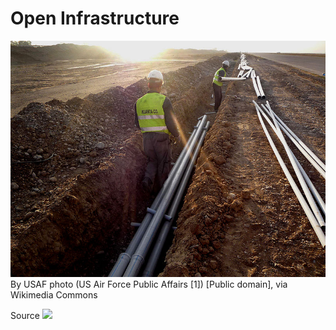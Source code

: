 Open Infrastructure
===================

![](imgs/800px-Kirkuk_Infrastructure_Rebuild.jpg) By USAF photo (US Air
Force Public Affairs \[1\]) \[Public domain\], via Wikimedia Commons

Source
![](https://upload.wikimedia.org/wikipedia/commons/a/ac/Kirkuk_Infrastructure_Rebuild.jpg)
